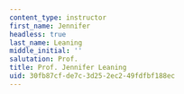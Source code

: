 ```yaml
---
content_type: instructor
first_name: Jennifer
headless: true
last_name: Leaning
middle_initial: ''
salutation: Prof.
title: Prof. Jennifer Leaning
uid: 30fb87cf-de7c-3d25-2ec2-49fdfbf188ec
---
```

